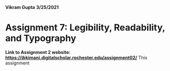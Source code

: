**Vikram Gupta**
**3/25/2021**
# **Assignment 7: Legibility, Readability, and Typography**
**Link to Assignment 2 website: https://jbkimani.digitalscholar.rochester.edu/assignment02/**
This assignment 
<!--stackedit_data:
eyJoaXN0b3J5IjpbLTg4MTUyMDY3NywtNDM1NTY4NzY3XX0=
-->